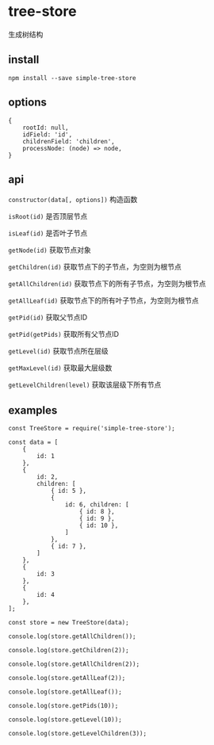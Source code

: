 # tree-store
生成树结构

## install

`npm install --save simple-tree-store`

## options 

```
{
    rootId: null,
    idField: 'id',
    childrenField: 'children',
    processNode: (node) => node,
}
```

## api
`constructor(data[, options])` 构造函数

`isRoot(id)` 是否顶层节点

`isLeaf(id)` 是否叶子节点

`getNode(id)` 获取节点对象

`getChildren(id)` 获取节点下的子节点，为空则为根节点

`getAllChildren(id)` 获取节点下的所有子节点，为空则为根节点

`getAllLeaf(id)` 获取节点下的所有叶子节点，为空则为根节点

`getPid(id)` 获取父节点ID

`getPid(getPids)` 获取所有父节点ID

`getLevel(id)` 获取节点所在层级

`getMaxLevel(id)` 获取最大层级数


`getLevelChildren(level)` 获取该层级下所有节点

## examples

```
const TreeStore = require('simple-tree-store');

const data = [
    {
        id: 1
    },
    {
        id: 2,
        children: [
            { id: 5 },
            {
                id: 6, children: [
                    { id: 8 },
                    { id: 9 },
                    { id: 10 },
                ]
            },
            { id: 7 },
        ]
    },
    {
        id: 3
    },
    {
        id: 4
    },
];

const store = new TreeStore(data);

console.log(store.getAllChildren());

console.log(store.getChildren(2));

console.log(store.getAllChildren(2));

console.log(store.getAllLeaf(2));

console.log(store.getAllLeaf());

console.log(store.getPids(10));

console.log(store.getLevel(10));

console.log(store.getLevelChildren(3));

```
